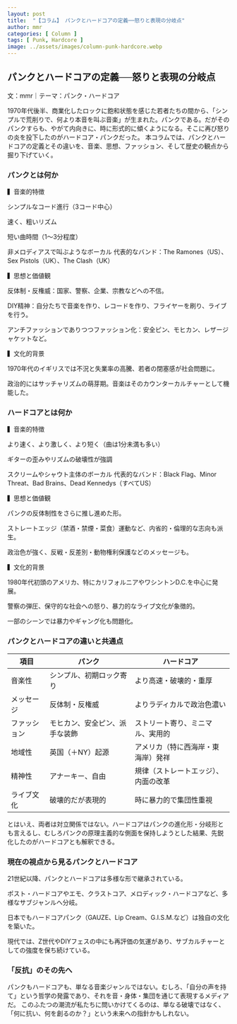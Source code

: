 ```yaml
---
layout: post
title:  "【コラム】 パンクとハードコアの定義──怒りと表現の分岐点"
author: mmr
categories: [ Column ]
tags: [ Punk, Hardcore ]
image: ../assets/images/column-punk-hardcore.webp
---
```


## パンクとハードコアの定義──怒りと表現の分岐点

文：mmr｜テーマ：パンク・ハードコア

1970年代後半、商業化したロックに飽和状態を感じた若者たちの間から、「シンプルで荒削りで、何より本音を叫ぶ音楽」が生まれた。パンクである。だがそのパンクすらも、やがて内向きに、時に形式的に傾くようになる。そこに再び怒りの炎を投下したのがハードコア・パンクだった。
本コラムでは、パンクとハードコアの定義とその違いを、音楽、思想、ファッション、そして歴史の観点から掘り下げていく。

### パンクとは何か

▍音楽的特徴

シンプルなコード進行（3コード中心）

速く、粗いリズム

短い曲時間（1〜3分程度）

非メロディアスで叫ぶようなボーカル
代表的なバンド：The Ramones（US）、Sex Pistols（UK）、The Clash（UK）

▍思想と価値観

反体制・反権威：国家、警察、企業、宗教などへの不信。

DIY精神：自分たちで音楽を作り、レコードを作り、フライヤーを刷り、ライブを行う。

アンチファッションでありつつファッション化：安全ピン、モヒカン、レザージャケットなど。

▍文化的背景

1970年代のイギリスでは不況と失業率の高騰、若者の閉塞感が社会問題に。

政治的にはサッチャリズムの萌芽期。音楽はそのカウンターカルチャーとして機能した。

### ハードコアとは何か

▍音楽的特徴

より速く、より激しく、より短く（曲は1分未満も多い）

ギターの歪みやリズムの破壊性が強調

スクリームやシャウト主体のボーカル
代表的なバンド：Black Flag、Minor Threat、Bad Brains、Dead Kennedys（すべてUS）

▍思想と価値観

パンクの反体制性をさらに推し進めた形。

ストレートエッジ（禁酒・禁煙・菜食）運動など、内省的・倫理的な志向も派生。

政治色が強く、反戦・反差別・動物権利保護などのメッセージも。

▍文化的背景

1980年代初頭のアメリカ、特にカリフォルニアやワシントンD.C.を中心に発展。

警察の弾圧、保守的な社会への怒り、暴力的なライブ文化が象徴的。

一部のシーンでは暴力やギャング化も問題化。

### パンクとハードコアの違いと共通点

<div class="table-border">
<table>
  <thead>
    <tr>
      <th>項目</th>
      <th>パンク</th>
      <th>ハードコア</th>
    </tr>
  </thead>
  <tbody>
    <tr>
      <td>音楽性</td>
      <td>シンプル、初期ロック寄り</td>
      <td>より高速・破壊的・重厚</td>
    </tr>
    <tr>
      <td>メッセージ</td>
      <td>反体制・反権威</td>
      <td>よりラディカルで政治色濃い</td>
    </tr>
    <tr>
      <td>ファッション</td>
      <td>モヒカン、安全ピン、派手な装飾</td>
      <td>ストリート寄り、ミニマル、実用的</td>
    </tr>
    <tr>
      <td>地域性</td>
      <td>英国（＋NY）起源</td>
      <td>アメリカ（特に西海岸・東海岸）発祥</td>
    </tr>
    <tr>
      <td>精神性</td>
      <td>アナーキー、自由</td>
      <td>規律（ストレートエッジ）、内面の改革</td>
    </tr>
    <tr>
      <td>ライブ文化</td>
      <td>破壊的だが表現的</td>
      <td>時に暴力的で集団性重視</td>
    </tr>
  </tbody>
</table>
</div>

とはいえ、両者は対立関係ではない。ハードコアはパンクの進化形・分岐形とも言えるし、むしろパンクの原理主義的な側面を保持しようとした結果、先鋭化したのがハードコアとも解釈できる。

### 現在の視点から見るパンクとハードコア

21世紀以降、パンクとハードコアは多様な形で継承されている。

ポスト・ハードコアやエモ、クラストコア、メロディック・ハードコアなど、多様なサブジャンルへ分岐。

日本でもハードコアパンク（GAUZE、Lip Cream、G.I.S.M.など）は独自の文化を築いた。

現代では、Z世代やDIYフェスの中にも再評価の気運があり、サブカルチャーとしての強度を保ち続けている。

### 「反抗」のその先へ

パンクもハードコアも、単なる音楽ジャンルではない。むしろ、「自分の声を持て」という哲学の発露であり、それを音・身体・集団を通じて表現するメディアだ。
このふたつの潮流が私たちに問いかけてくるのは、単なる破壊ではなく、「何に抗い、何を創るのか？」という未来への指針かもしれない。



